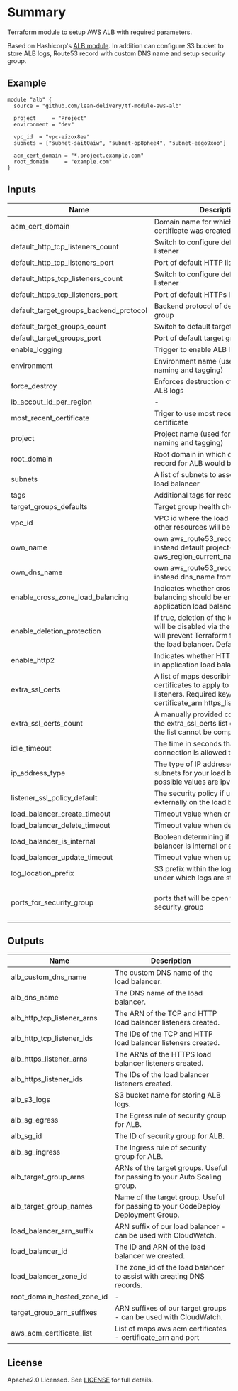 # Summary

Terraform module to setup AWS ALB with required parameters.

Based on Hashicorp's [ALB module](https://github.com/terraform-aws-modules/terraform-aws-alb). In addition can configure S3 bucket to store ALB logs, Route53 record with custom DNS name and setup security group.

## Example

```HCL
module "alb" {
  source = "github.com/lean-delivery/tf-module-aws-alb"

  project     = "Project"
  environment = "dev"

  vpc_id  = "vpc-eizox8ea"
  subnets = ["subnet-sait0aiw", "subnet-op8phee4", "subnet-eego9xoo"]

  acm_cert_domain = "*.project.example.com"
  root_domain     = "example.com"
}
```

## Inputs

| Name | Description | Type | Default | Required |
|------|-------------|:----:|:-----:|:-----:|
| acm\_cert\_domain | Domain name for which ACM certificate was created | string | `` | no |
| default\_http\_tcp\_listeners\_count | Switch to configure default HTTP listener | string | `0` | no |
| default\_http\_tcp\_listeners\_port | Port of default HTTP listener | string | `80` | no |
| default\_https\_tcp\_listeners\_count | Switch to configure default HTTPs listener | string | `1` | no |
| default\_https\_tcp\_listeners\_port | Port of default HTTPs listener | string | `443` | no |
| default\_target\_groups\_backend\_protocol | Backend protocol of default target group | string | `HTTP` | no |
| default\_target\_groups\_count | Switch to default target group | string | `1` | no |
| default\_target\_groups\_port | Port of default target group | string | `80` | no |
| enable\_logging | Trigger to enable ALB logging | string | `true` | no |
| environment | Environment name (used for resource naming and tagging) | string | `test` | no |
| force\_destroy | Enforces destruction of S3 bucket with ALB logs | string | `true` | no |
| lb\_accout\_id\_per\_region | - | map | `<map>` | no |
| most\_recent\_certificate | Triger to use most recent SSL certificate | string | `false` | no |
| project | Project name (used for resource naming and tagging) | string | `project` | no |
| root\_domain | Root domain in which custom DNS record for ALB would be created | string | `` | no |
| subnets | A list of subnets to associate with the load balancer | list | - | yes |
| tags | Additional tags for resources | map | `<map>` | no |
| target\_groups\_defaults | Target group health check parameters | map | `<map>` | no |
| vpc\_id | VPC id where the load balancer and other resources will be deployed | string | - | yes |
| own\_name | own aws\_route53\_record name instead default project-environment-aws\_region\_current\_name.root\_domain | string | "" | no |
| own\_dns\_name | own aws\_route53\_record dns\_name instead dns\_name from alb | string | "" | no |
| enable\_cross\_zone\_load\_balancing | Indicates whether cross zone load balancing should be enabled in application load balancers | string | false | no |
| enable\_deletion\_protection | If true, deletion of the load balancer will be disabled via the AWS API. This will prevent Terraform from deleting the load balancer. Defaults to false | string | false | no |
| enable\_http2 | Indicates whether HTTP/2 is enabled in application load balancers | string | true | no |
| extra\_ssl\_certs | A list of maps describing any extra SSL certificates to apply to the HTTPS listeners. Required key/values - certificate\_arn https\_listener\_index | list | [] | no |
| extra\_ssl\_certs\_count | A manually provided count/length of the extra\_ssl\_certs list of maps since the list cannot be computed | string | "0" | no |
| idle\_timeout | The time in seconds that the connection is allowed to be idle | string | "60" | no |
| ip\_address\_type | The type of IP addresses used by the subnets for your load balancer. The possible values are ipv4 and dualstack | string | "ipv4" | no |
| listener\_ssl\_policy\_default | The security policy if using HTTPS externally on the load balancer | string | "ELBSecurityPolicy-2016-08" | no |
| load\_balancer\_create\_timeout | Timeout value when creating the ALB | string | "10m" | no |
| load\_balancer\_delete\_timeout | Timeout value when deleting the ALB | string | "10m" | no |
| load\_balancer\_is\_internal | Boolean determining if the load balancer is internal or externally facing | string | "false" | no |
| load\_balancer\_update\_timeout | Timeout value when updating the ALB | string | "10m" | no |
| log\_location\_prefix | S3 prefix within the log\_bucket\_name under which logs are stored | string | "" | no |
| ports\_for\_security\_group | ports that will be open to additional security\_group | list | [{port = "80" cidr = "0.0.0.0/0"}, {port = "443" cidr = "0.0.0.0/0"}] | no |

## Outputs

| Name | Description |
|------|-------------|
| alb\_custom\_dns\_name | The custom DNS name of the load balancer. |
| alb\_dns\_name | The DNS name of the load balancer. |
| alb\_http\_tcp\_listener\_arns | The ARN of the TCP and HTTP load balancer listeners created. |
| alb\_http\_tcp\_listener\_ids | The IDs of the TCP and HTTP load balancer listeners created. |
| alb\_https\_listener\_arns | The ARNs of the HTTPS load balancer listeners created. |
| alb\_https\_listener\_ids | The IDs of the load balancer listeners created. |
| alb\_s3\_logs | S3 bucket name for storing ALB logs. |
| alb\_sg\_egress | The Egress rule of security group for ALB. |
| alb\_sg\_id | The ID of security group for ALB. |
| alb\_sg\_ingress | The Ingress rule of security group for ALB. |
| alb\_target\_group\_arns | ARNs of the target groups. Useful for passing to your Auto Scaling group. |
| alb\_target\_group\_names | Name of the target group. Useful for passing to your CodeDeploy Deployment Group. |
| load\_balancer\_arn\_suffix | ARN suffix of our load balancer - can be used with CloudWatch. |
| load\_balancer\_id | The ID and ARN of the load balancer we created. |
| load\_balancer\_zone\_id | The zone_id of the load balancer to assist with creating DNS records. |
| root\_domain\_hosted\_zone\_id | - |
| target\_group\_arn\_suffixes | ARN suffixes of our target groups - can be used with CloudWatch. |
| aws\_acm\_certificate\_list | List of maps aws acm certificates - certificate_arn and port |

## License

Apache2.0 Licensed. See [LICENSE](https://github.com/lean-delivery/tf-module-aws-alb/tree/master/LICENSE) for full details.
